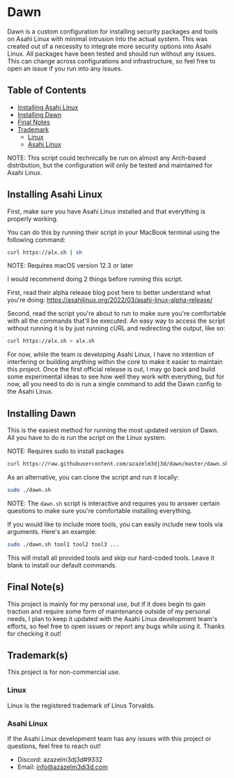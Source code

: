 # Dawn

Dawn is a custom configuration for installing security packages and tools on Asahi Linux with minimal intrusion into the actual system. This was created out of a necessity to integrate more security options into Asahi Linux. All packages have been tested and should run without any issues. This can change across configurations and infrastructure, so feel free to open an issue if you run into any issues.

## Table of Contents

   * [Installing Asahi Linux](#installing-asahi-linux)
   * [Installing Dawn](#installing-dawn)
   * [Final Notes](#final-notes)
   * [Trademark](#trademarks)
      * [Linux](#linux)
      * [Asahi Linux](#asahi-linux)

NOTE: This script could technically be run on almost any Arch-based distribution, but the configuration will only be tested and maintained for Asahi Linux.

## Installing Asahi Linux

First, make sure you have Asahi Linux installed and that everything is properly working.

You can do this by running their script in your MacBook terminal using the following command:

```zsh
curl https://alx.sh | sh
```

NOTE: Requires macOS version 12.3 or later

I would recommend doing 2 things before running this script.

First, read their alpha release blog post here to better understand what you're doing: https://asahilinux.org/2022/03/asahi-linux-alpha-release/

Second, read the script you're about to run to make sure you're comfortable with all the commands that'll be executed. An easy way to access the script without running it is by just running cURL and redirecting the output, like so:

```zsh
curl https://alx.sh > alx.sh
```

For now, while the team is developing Asahi Linux, I have no intention of interfering or building anything within the core to make it easier to maintain this project. Once the first official release is out, I may go back and build some experimental ideas to see how well they work with everything, but for now, all you need to do is run a single command to add the Dawn config to the Asahi Linux.

## Installing Dawn

This is the easiest method for running the most updated version of Dawn. All you have to do is run the script on the Linux system.

NOTE: Requires sudo to install packages

```bash
curl https://raw.githubusercontent.com/azazelm3dj3d/dawn/master/dawn.sh | sh
```

As an alternative, you can clone the script and run it locally:

```bash
sudo ./dawn.sh
```

NOTE: The `dawn.sh` script is interactive and requires you to answer certain questions to make sure you're comfortable installing everything.

If you would like to include more tools, you can easily include new tools via arguments. Here's an example:

```bash
sudo ./dawn.sh tool1 tool2 tool3 ...
```

This will install all provided tools and skip our hard-coded tools. Leave it blank to install our default commands.

## Final Note(s)

This project is mainly for my personal use, but if it does begin to gain traction and require some form of maintenance outside of my personal needs, I plan to keep it updated with the Asahi Linux development team's efforts, so feel free to open issues or report any bugs while using it. Thanks for checking it out!

## Trademark(s)

This project is for non-commercial use.

### Linux

Linux is the registered trademark of Linus Torvalds.

### Asahi Linux

If the Asahi Linux development team has any issues with this project or questions, feel free to reach out!

- Discord: azazelm3dj3d#9332
- Email: info@azazelm3dj3d.com

